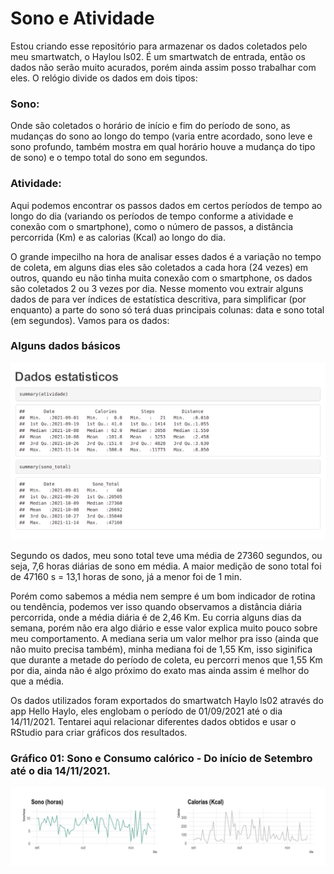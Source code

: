 # Sono e Atividade

Estou criando esse repositório para armazenar os dados coletados pelo meu smartwatch, o Haylou ls02. É um smartwatch de entrada, então os dados não serão muito acurados, porém ainda assim posso trabalhar com eles.
O relógio divide os dados em dois tipos:
### Sono:
Onde são coletados o horário de início e fim do período de sono, as mudanças do sono ao longo do tempo (varia entre acordado, sono leve e sono profundo, também mostra em qual horário houve a mudança do tipo de sono) e o tempo total do sono em segundos.
### Atividade: 
Aqui podemos encontrar os passos dados em certos períodos de tempo ao longo do dia (variando os períodos de tempo conforme a atividade e conexão com o smartphone), como o número de passos, a distância percorrida (Km) e as calorias (Kcal) ao longo do dia.

O grande impecilho na hora de analisar esses dados é a variação no tempo de coleta, em alguns dias eles são coletados a cada hora (24 vezes) em outros, quando eu não tinha muita conexão com o smartphone, os dados são coletados 2 ou 3 vezes por dia. 
Nesse momento vou extrair alguns dados de para ver índices de estatística descritiva, para simplificar (por enquanto) a parte do sono só terá duas principais colunas: data e sono total (em segundos). Vamos para os dados:

### Alguns dados básicos

![alt text](https://github.com/gabrielvpina/Haylo_ls02_exported_data/blob/main/Captura%20de%20tela%20de%202022-01-04%2000-02-15.png)

Segundo os dados, meu sono total teve uma média de 27360 segundos, ou seja, 7,6 horas diárias de sono em média. A maior medição de sono total foi de 47160 s = 13,1 horas de sono, já a menor foi de 1 min. 

Porém como sabemos a média nem sempre é um bom indicador de rotina ou tendência, podemos ver isso quando observamos a distância diária percorrida, onde a média diária é de 2,46 Km. Eu corria alguns dias da semana, porém não era algo diário e esse valor explica muito pouco sobre meu comportamento. A mediana seria um valor melhor pra isso (ainda que não muito precisa também), minha mediana foi de 1,55 Km, isso siginifica que durante a metade do período de coleta, eu percorri menos que 1,55 Km por dia, ainda não é algo próximo do exato mas ainda assim é melhor do que a média.



Os dados utilizados foram exportados do smartwatch Haylo ls02 através do app Hello Haylo, eles englobam o período de 01/09/2021 até o dia 14/11/2021. 
Tentarei aqui relacionar diferentes dados obtidos e usar o RStudio para criar gráficos dos resultados.

### Gráfico 01: Sono e Consumo calórico - Do início de Setembro até o dia 14/11/2021.

![alt text](https://github.com/gabrielvpina/Haylo_ls02_exported_data/blob/main/S%26A_plot01.jpeg)

